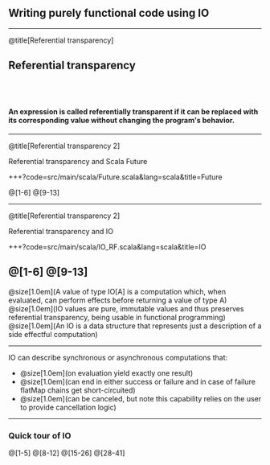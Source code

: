 ## Writing purely functional code using IO

---

@title[Referential transparency]
## Referential transparency
<br/>
<br/>

#### An expression is called **referentially transparent** if it can be replaced with its corresponding value without changing the program's behavior.

---
@title[Referential transparency 2]

Referential transparency and Scala Future

+++?code=src/main/scala/Future.scala&lang=scala&title=Future

@[1-6]
@[9-13]

---
@title[Referential transparency 2]

Referential transparency and IO

+++?code=src/main/scala/IO_RF.scala&lang=scala&title=IO

@[1-6]
@[9-13]
---
@size[1.0em](A value of type IO[A] is a computation which, when evaluated, can perform effects before returning a value of type A)
<br/>
@size[1.0em](IO values are pure, immutable values and thus preserves referential transparency, being usable in functional programming)
<br/>
@size[1.0em](An IO is a data structure that represents just a description of a side effectful computation)


---

IO can describe synchronous or asynchronous computations that:
* @size[1.0em](on evaluation yield exactly one result)
* @size[1.0em](can end in either success or failure and in case of failure flatMap chains get short-circuited)
* @size[1.0em](can be canceled, but note this capability relies on the user to provide cancellation logic)

---

### Quick tour of IO

@[1-5]
@[8-12]
@[15-26]
@[28-41]
